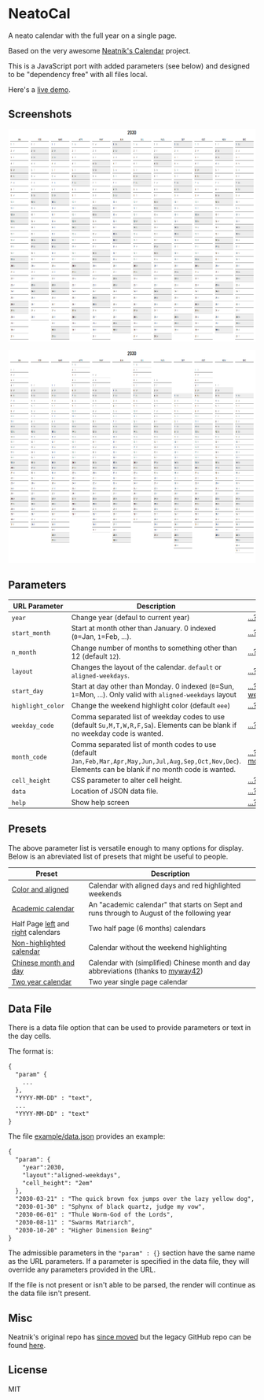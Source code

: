 NeatoCal
===

A neato calendar with the full year on a single page.

Based on the very awesome [Neatnik's Calendar](https://neatnik.net/dispenser/?project=calendar) project.

This is a JavaScript port with added parameters (see below) and designed to be "dependency free" with all files local.

Here's a [live demo](https://abetusk.github.io/neatocal).

Screenshots
---

![default](img/neatocal_default.png)

![aligned](img/neatocal_align.png)

Parameters
---

| URL Parameter | Description | Example |
|---|---|---|
| `year` | Change year (defaul to current year) | [...?year=2030](https://abetusk.github.io/neatocal?year=2030) |
| `start_month` | Start at month other than January. 0 indexed (`0`=Jan, `1`=Feb, ...).  | [...?start_month=7](https://abetusk.github.io/neatocal?start_month=7) |
| `n_month` | Change number of months to something other than 12 (default `12`).  | [...?n_month=6](https://abetusk.github.io/neatocal?n_month=6) |
| `layout` | Changes the layout of the calendar. `default` or `aligned-weekdays`.  | [...?layout=aligned-weekdays](https://abetusk.github.io/neatocal?layout=aligned-weekdays) |
| `start_day` | Start at day other than Monday. 0 indexed (`0`=Sun, `1`=Mon, ...). Only valid with `aligned-weekdays` layout  | [...?layout=aligned-weekdays&start_day=0](https://abetusk.github.io/neatocal?layout=aligned-weekdays&start_day=0) |
| `highlight_color` | Change the weekend highlight color (default `eee`) | [...?highlight_color=fee](https://abetusk.github.io/neatocal?highlight_color=fee) |
| `weekday_code` | Comma separated list of weekday codes to use (default `Su,M,T,W,R,F,Sa`). Elements can be blank if no weekday code is wanted. | [...?weekday_code=S,M,T,W,T,F,S](https://abetusk.github.io/neatocal?weekday_code=S,M,T,W,T,F,S) |
| `month_code` | Comma separated list of month codes to use (default `Jan,Feb,Mar,Apr,May,Jun,Jul,Aug,Sep,Oct,Nov,Dec`). Elements can be blank if no month code is wanted. | [...?month_code=J,F,M,A,M,J,J,A,S,O,N,D](https://abetusk.github.io/neatocal?month_code=J,F,M,A,M,J,J,A,S,O,N,D) |
| `cell_height` | CSS parameter to alter cell height. | [...?cell_height=1.5em](https://abetusk.github.io/neatocal?cell_height=1.5em) |
| `data` | Location of JSON data file. | [...?data=example/data.json](https://abetusk.github.io/neatocal?data=example/data.json) |
| `help` | Show help screen  | [...?help](https://abetusk.github.io/neatocal?help) |

Presets
---

The above parameter list is versatile enough to many options for display. Below is an abreviated list of presets that might be useful to people.

| Preset | Description |
|---|---|
| [Color and aligned](https://abetusk.github.io/neatocal?layout=aligned-weekdays&highlight_color=fee) | Calendar with aligned days and red highlighted weekends |
| [Academic calendar](https://abetusk.github.io/neatocal?start_month=7) | An "academic calendar" that starts on Sept and runs through to August of the following year |
| Half Page [left](https://abetusk.github.io/neatocal?n_month=6) and [right](https://abetusk.github.io/neatocal?start_month=6&n_month=6) calendars | Two half page (6 months) calendars |
| [Non-highlighted calendar](https://abetusk.github.io/neatocal?highlight_color=fff) | Calendar without the weekend highlighting |
| [Chinese month and day](https://abetusk.github.io/neatocal/?month_code=1%E6%9C%88,2%E6%9C%88,3%E6%9C%88,4%E6%9C%88,5%E6%9C%88,6%E6%9C%88,7%E6%9C%88,8%E6%9C%88,9%E6%9C%88,10%E6%9C%88,11%E6%9C%88,12%E6%9C%88&weekday_code=%E6%97%A5,%E4%B8%80,%E4%BA%8C,%E4%B8%89,%E5%9B%9B,%E4%BA%94,%E5%85%AD) | Calendar with (simplified) Chinese month and day abbreviations (thanks to [myway42](https://github.com/myway42/calendar)) |
| [Two year calendar](https://abetusk.github.io/neatocal?n_month=24&layout=aligned-weekdays&start_day=0) | Two year single page calendar |

Data File
---

There is a data file option that can be used to provide parameters or text in the day cells.

The format is:

```
{
  "param" {
    ...
  },
  "YYYY-MM-DD" : "text",
  ...
  "YYYY-MM-DD" : "text"
}
```

The file [example/data.json](example/data.json) provides an example:

```
{
  "param": {
    "year":2030,
    "layout":"aligned-weekdays",
    "cell_height": "2em"
  },
  "2030-03-21" : "The quick brown fox jumps over the lazy yellow dog",
  "2030-01-30" : "Sphynx of black quartz, judge my vow",
  "2030-06-01" : "Thule Worm-God of the Lords",
  "2030-08-11" : "Swarms Matriarch",
  "2030-10-20" : "Higher Dimension Being"
}
```

The admissible parameters in the `"param" : {}` section have the same name as the URL parameters.
If a parameter is specified in the data file, they will override any parameters provided in the URL.

If the file is not present or isn't able to be parsed, the render will continue as the data file isn't present.


Misc
---

Neatnik's original repo has [since moved](https://neatnik.net/dispenser/?project=calendar) but the legacy GitHub repo can be found [here](https://neatnik.net/dispenser/?project=calendar).

License
---

MIT
